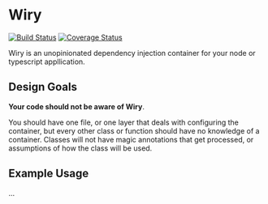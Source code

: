 # Wiry

[![Build Status](https://travis-ci.org/AdrianSchneider/wiry.svg?branch=master)](https://travis-ci.org/AdrianSchneider/wiry)
[![Coverage Status](https://coveralls.io/repos/github/AdrianSchneider/wiry/badge.svg?branch=typescript)](https://coveralls.io/github/AdrianSchneider/wiry)

Wiry is an unopinionated dependency injection container for your node or typescript appllication.

## Design Goals

**Your code should not be aware of Wiry**.

You should have one file, or one layer that deals with configuring the container, but every other class or function should have no knowledge of a container. Classes will not have magic annotations that get processed, or assumptions of how the class will be used. 

## Example Usage

...

